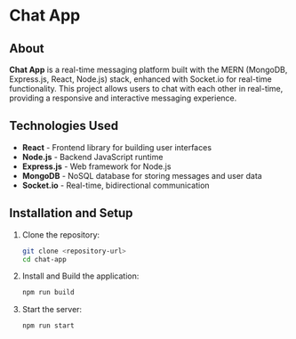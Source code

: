 # Chat App

## About
**Chat App** is a real-time messaging platform built with the MERN (MongoDB, Express.js, React, Node.js) stack, enhanced with Socket.io for real-time functionality. This project allows users to chat with each other in real-time, providing a responsive and interactive messaging experience.

## Technologies Used
- **React** - Frontend library for building user interfaces
- **Node.js** - Backend JavaScript runtime
- **Express.js** - Web framework for Node.js
- **MongoDB** - NoSQL database for storing messages and user data
- **Socket.io** - Real-time, bidirectional communication

## Installation and Setup

1. Clone the repository:
   ```bash
   git clone <repository-url>
   cd chat-app
2. Install and Build the application:
    ```bash
   npm run build

4. Start the server:
    ```bash
   npm run start
